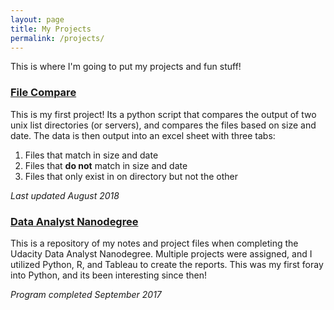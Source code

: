 ```yaml
---
layout: page
title: My Projects
permalink: /projects/
---
```

This is where I'm going to put my projects and fun stuff!

### [File Compare](https://github.com/lyoshizawa/file_compare)
This is my first project!  Its a python script that compares the output of two unix list directories (or servers), and compares the files based on size and date.  The data is then output into an excel sheet with three tabs:
1. Files that match in size and date
2. Files that **do not** match in size and date
3. Files that only exist in on directory but not the other

*Last updated August 2018*

### [Data Analyst Nanodegree](https://github.com/lyoshizawa/udacity_data_analyst_nanodegree)
This is a repository of my notes and project files when completing the Udacity Data Analyst Nanodegree.  Multiple projects were assigned, and I utilized Python, R, and Tableau to create the reports.  This was my first foray into Python, and its been interesting since then!

*Program completed September 2017*

